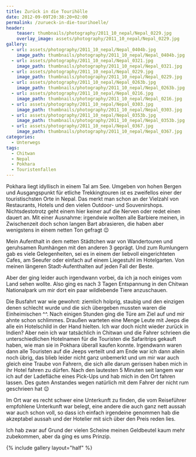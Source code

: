 ```yaml
---
title: Zurück in die Tourihölle
date: 2012-09-09T20:38:20+02:00
permalink: /zurueck-in-die-tourihoelle/
header:
    teaser: thumbnails/photography/2011_10_nepal/Nepal_0229.jpg
    overlay_image: assets/photography/2011_10_nepal/Nepal_0229.jpg
gallery:
  - url: assets/photography/2011_10_nepal/Nepal_0404b.jpg
    image_path: thumbnails/photography/2011_10_nepal/Nepal_0404b.jpg
  - url: assets/photography/2011_10_nepal/Nepal_0321.jpg
    image_path: thumbnails/photography/2011_10_nepal/Nepal_0321.jpg
  - url: assets/photography/2011_10_nepal/Nepal_0229.jpg
    image_path: thumbnails/photography/2011_10_nepal/Nepal_0229.jpg
  - url: assets/photography/2011_10_nepal/Nepal_0263b.jpg
    image_path: thumbnails/photography/2011_10_nepal/Nepal_0263b.jpg
  - url: assets/photography/2011_10_nepal/Nepal_0216.jpg
    image_path: thumbnails/photography/2011_10_nepal/Nepal_0216.jpg
  - url: assets/photography/2011_10_nepal/Nepal_0303.jpg
    image_path: thumbnails/photography/2011_10_nepal/Nepal_0303.jpg
  - url: assets/photography/2011_10_nepal/Nepal_0353b.jpg
    image_path: thumbnails/photography/2011_10_nepal/Nepal_0353b.jpg
  - url: assets/photography/2011_10_nepal/Nepal_0367.jpg
    image_path: thumbnails/photography/2011_10_nepal/Nepal_0367.jpg
categories:
  - Unterwegs
tags:
  - Chitwan
  - Nepal
  - Pokhara
  - Touristenfallen
---
```


Pokhara liegt idyllisch in einem Tal am See. Umgeben von hohen Bergen und Ausgangspunkt für etliche Trekkingtouren 
ist es zweifellos einer der touristischsten Orte in Nepal. Das merkt man schon an der Vielzahl von Restaurants, 
Hotels und den vielen Outdoor- und Souvenirshops. Nichtsdestotrotz geht einem hier keiner auf die Nerven oder redet einen dauert an. 
Mit einer Ausnahme: irgendwie wollten alle Barbiere meinen, in Zwischenzeit doch schon langen Bart abrasieren, 
die haben aber wenigstens in einem netten Ton gefragt 😉

Mein Aufenthalt in dem netten Städtchen war von Wandertouren und geruhsamen Rumhängen mit den anderen 3 geprägt. 
Und zum Rumlungern gab es viele Gelegenheiten, sei es in einem der liebvoll eingerichteten Cafes, 
am Seeufer oder einfach auf einem Liegestuhl im Hotelgarten. Von meinen längeren Stadt-Aufenthalten auf jeden Fall der Beste.

Aber der ging leider auch irgendwann vorbei, da ich ja noch einiges vom Land sehen wollte. 
Also ging es nach 3 Tagen Entspannung in den Chitwan Nationalpark um mir dort ein paar wildlebende Tiere anzuschauen.

Die Busfahrt war wie gewohnt: ziemlich holprig, staubig und den einzigen denen schlecht wurde und die sich übergeben mussten waren die Einheimischen ^^. 
Nach einigen Stunden ging die Türe am Ziel auf und mir ahnte schon schlimmes. 
Draußen warteten eine Menge Leute mit Jeeps die alle ein Hotelschild in der Hand hielten. Ich war doch nicht wieder zurück in Indien? 
Aber nein ich war tatsächlich in Chitwan und die Fahrer schrieen die unterschiedlichen Hotelnamen für die Touristen die Safaritrips gekauft haben, 
wie man sie in Pokhara überall kaufen konnte. Irgendwann waren dann alle Touristen auf die Jeeps verteilt und am Ende war ich dann allein noch übrig, 
das blieb leider nicht ganz unbemerkt und um mir war auch gleich eine Traube von Fahrern, 
die sich alle darum gerissen haben mich in ihr Hotel fahren zu dürfen. Nach den lautesten 5 Minuten seit langem war ich auf der 
Ladefläche eines Pick-Ups und hab mich in den Ort fahren lassen. Des guten Anstandes wegen natürlich mit dem Fahrer der nicht rum geschrieen hat 😉

Im Ort war es recht schwer eine Unterkunft zu finden, die vom Reiseführer empfohlene Unterkunft war belegt, 
eine andere die auch ganz nett aussah war auch schon voll, so dass ich einfach irgendeine genommen hab 
die akzeptabel aussah und der Hotelier mit sich über den Preis reden lies.

Ich hab zwar auf Grund der vielen Scheine meinen Geldbeutel kaum mehr zubekommen, aber da ging es ums Prinzip.

{% include gallery layout="half" %}